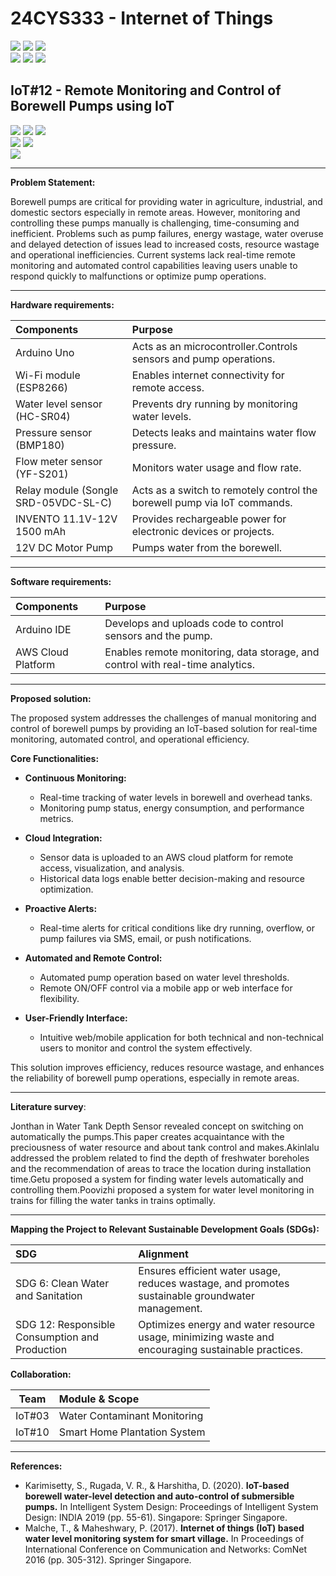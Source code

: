 # 24CYS333 - Internet of Things
![](https://img.shields.io/badge/Batch-22CYS-lightgreen) ![](https://img.shields.io/badge/UG-blue) ![](https://img.shields.io/badge/Subject-IoT-blue)
<br/>
![](https://img.shields.io/badge/Lecture-2-orange) ![](https://img.shields.io/badge/Practical-3-orange) ![](https://img.shields.io/badge/Credits-3-orange) <br/>

## IoT#12 - Remote Monitoring and Control of Borewell Pumps using IoT


![](https://img.shields.io/badge/Member-Charan_K-gold)  ![](https://img.shields.io/badge/Member-Mukund_Kumarappan_S-gold)  ![](https://img.shields.io/badge/Member-Shravan_Krishnan_G-gold) <br/> 
![](https://img.shields.io/badge/SDG-6-darkgreen) ![](https://img.shields.io/badge/SDG-12-darkgreen) <br/>
![](https://img.shields.io/badge/Reviewed--brown)

---
**Problem Statement:**

Borewell pumps are critical for providing water in agriculture, industrial, and domestic sectors especially in remote areas. However, monitoring and controlling these pumps manually is challenging, time-consuming and inefficient. Problems such as pump failures, energy wastage, water overuse and delayed detection of issues lead to increased costs, resource wastage and operational inefficiencies. Current systems lack real-time remote monitoring and automated control capabilities leaving users unable to respond quickly to malfunctions or optimize pump operations.

---
**Hardware requirements:**

| Components               | Purpose                                                                                          |
|:-------------------------|:-------------------------------------------------------------------------------------------------|
| Arduino Uno | Acts as an microcontroller.Controls sensors and pump operations. |
| Wi-Fi module (ESP8266) | Enables internet connectivity for remote access. |
| Water level sensor (HC-SR04) | Prevents dry running by monitoring water levels. |
| Pressure sensor (BMP180) | Detects leaks and maintains water flow pressure. |
| Flow meter sensor (YF-S201) | Monitors water usage and flow rate. |
| Relay module (Songle SRD-05VDC-SL-C) | Acts as a switch to remotely control the borewell pump via IoT commands. |
| INVENTO 11.1V-12V 1500 mAh | Provides rechargeable power for electronic devices or projects. |
| 12V DC Motor Pump | Pumps water from the borewell. |

---
**Software requirements:**

| Components               | Purpose                                                                                          |
|:-------------------------|:-------------------------------------------------------------------------------------------------|
| Arduino IDE | Develops and uploads code to control sensors and the pump. |
| AWS Cloud Platform | Enables remote monitoring, data storage, and control with real-time analytics. |

---
**Proposed solution:**

The proposed system addresses the challenges of manual monitoring and control of borewell pumps by providing an IoT-based solution for real-time monitoring, automated control, and operational efficiency.

**Core Functionalities:**
- **Continuous Monitoring:**
  - Real-time tracking of water levels in borewell and overhead tanks.
  - Monitoring pump status, energy consumption, and performance metrics.
   
- **Cloud Integration:**
  - Sensor data is uploaded to an AWS cloud platform for remote access, visualization, and analysis.
  - Historical data logs enable better decision-making and resource optimization.

- **Proactive Alerts:**
  - Real-time alerts for critical conditions like dry running, overflow, or pump failures via SMS, email, or push notifications.

- **Automated and Remote Control:**
  - Automated pump operation based on water level thresholds.
  - Remote ON/OFF control via a mobile app or web interface for flexibility.

- **User-Friendly Interface:**
  - Intuitive web/mobile application for both technical and non-technical users to monitor and control the system effectively.

This solution improves efficiency, reduces resource wastage, and enhances the reliability of borewell pump operations, especially in remote areas.

---
**Literature survey**:

Jonthan in Water Tank Depth Sensor revealed concept on switching on automatically
the pumps.This paper creates acquaintance with the preciousness of water resource
and about tank control and makes.Akinlalu addressed the problem related to
find the depth of freshwater boreholes and the recommendation of areas to trace the
location during installation time.Getu proposed a system for finding water levels
automatically and controlling them.Poovizhi proposed a system for water level
monitoring in trains for filling the water tanks in trains optimally.

---
**Mapping the Project to Relevant Sustainable Development Goals (SDGs):**

| SDG | Alignment |
|:-----------------------------------------|:----------------------------------------------------------------------------------------------------------------------------------------------------------|
| SDG 6: Clean Water and Sanitation |  Ensures efficient water usage, reduces wastage, and promotes sustainable groundwater management. |
| SDG 12: Responsible Consumption and Production | Optimizes energy and water resource usage, minimizing waste and encouraging sustainable practices. |

 
**Collaboration:**

| Team | Module & Scope |
|:----:|:---------------|
| IoT#03 | Water Contaminant Monitoring | 
| IoT#10 | Smart Home Plantation System |

---
**References:**
  - Karimisetty, S., Rugada, V. R., & Harshitha, D. (2020). **IoT-based borewell water-level detection and auto-control of submersible pumps.** In Intelligent System Design: Proceedings of Intelligent System Design: INDIA 2019 (pp. 55-61). Singapore: Springer Singapore.
  - Malche, T., & Maheshwary, P. (2017). **Internet of things (IoT) based water level monitoring system for smart village.** In Proceedings of International Conference on Communication and Networks: ComNet 2016 (pp. 305-312). Springer Singapore.





